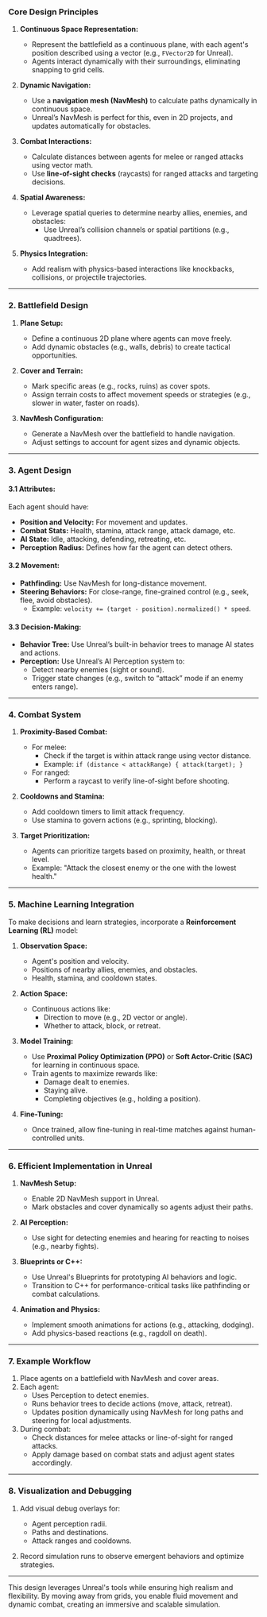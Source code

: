 ### **Core Design Principles**

1. **Continuous Space Representation:**
    
    - Represent the battlefield as a continuous plane, with each agent's position described using a vector (e.g., `FVector2D` for Unreal).
    - Agents interact dynamically with their surroundings, eliminating snapping to grid cells.
2. **Dynamic Navigation:**
    
    - Use a **navigation mesh (NavMesh)** to calculate paths dynamically in continuous space.
    - Unreal’s NavMesh is perfect for this, even in 2D projects, and updates automatically for obstacles.
3. **Combat Interactions:**
    
    - Calculate distances between agents for melee or ranged attacks using vector math.
    - Use **line-of-sight checks** (raycasts) for ranged attacks and targeting decisions.
4. **Spatial Awareness:**
    
    - Leverage spatial queries to determine nearby allies, enemies, and obstacles:
        - Use Unreal’s collision channels or spatial partitions (e.g., quadtrees).
5. **Physics Integration:**
    
    - Add realism with physics-based interactions like knockbacks, collisions, or projectile trajectories.

---

### **2. Battlefield Design**

1. **Plane Setup:**
    
    - Define a continuous 2D plane where agents can move freely.
    - Add dynamic obstacles (e.g., walls, debris) to create tactical opportunities.
2. **Cover and Terrain:**
    
    - Mark specific areas (e.g., rocks, ruins) as cover spots.
    - Assign terrain costs to affect movement speeds or strategies (e.g., slower in water, faster on roads).
3. **NavMesh Configuration:**
    
    - Generate a NavMesh over the battlefield to handle navigation.
    - Adjust settings to account for agent sizes and dynamic objects.

---

### **3. Agent Design**

#### **3.1 Attributes:**

Each agent should have:

- **Position and Velocity:** For movement and updates.
- **Combat Stats:** Health, stamina, attack range, attack damage, etc.
- **AI State:** Idle, attacking, defending, retreating, etc.
- **Perception Radius:** Defines how far the agent can detect others.

#### **3.2 Movement:**

- **Pathfinding:** Use NavMesh for long-distance movement.
- **Steering Behaviors:** For close-range, fine-grained control (e.g., seek, flee, avoid obstacles).
    - Example: `velocity += (target - position).normalized() * speed`.

#### **3.3 Decision-Making:**

- **Behavior Tree:** Use Unreal’s built-in behavior trees to manage AI states and actions.
- **Perception:** Use Unreal’s AI Perception system to:
    - Detect nearby enemies (sight or sound).
    - Trigger state changes (e.g., switch to “attack” mode if an enemy enters range).

---

### **4. Combat System**

1. **Proximity-Based Combat:**
    
    - For melee:
        - Check if the target is within attack range using vector distance.
        - Example: `if (distance < attackRange) { attack(target); }`
    - For ranged:
        - Perform a raycast to verify line-of-sight before shooting.
2. **Cooldowns and Stamina:**
    
    - Add cooldown timers to limit attack frequency.
    - Use stamina to govern actions (e.g., sprinting, blocking).
3. **Target Prioritization:**
    
    - Agents can prioritize targets based on proximity, health, or threat level.
    - Example: "Attack the closest enemy or the one with the lowest health."

---

### **5. Machine Learning Integration**

To make decisions and learn strategies, incorporate a **Reinforcement Learning (RL)** model:

1. **Observation Space:**
    
    - Agent's position and velocity.
    - Positions of nearby allies, enemies, and obstacles.
    - Health, stamina, and cooldown states.
2. **Action Space:**
    
    - Continuous actions like:
        - Direction to move (e.g., 2D vector or angle).
        - Whether to attack, block, or retreat.
3. **Model Training:**
    
    - Use **Proximal Policy Optimization (PPO)** or **Soft Actor-Critic (SAC)** for learning in continuous space.
    - Train agents to maximize rewards like:
        - Damage dealt to enemies.
        - Staying alive.
        - Completing objectives (e.g., holding a position).
4. **Fine-Tuning:**
    
    - Once trained, allow fine-tuning in real-time matches against human-controlled units.

---

### **6. Efficient Implementation in Unreal**

1. **NavMesh Setup:**
    
    - Enable 2D NavMesh support in Unreal.
    - Mark obstacles and cover dynamically so agents adjust their paths.
2. **AI Perception:**
    
    - Use sight for detecting enemies and hearing for reacting to noises (e.g., nearby fights).
3. **Blueprints or C++:**
    
    - Use Unreal's Blueprints for prototyping AI behaviors and logic.
    - Transition to C++ for performance-critical tasks like pathfinding or combat calculations.
4. **Animation and Physics:**
    
    - Implement smooth animations for actions (e.g., attacking, dodging).
    - Add physics-based reactions (e.g., ragdoll on death).

---

### **7. Example Workflow**

1. Place agents on a battlefield with NavMesh and cover areas.
2. Each agent:
    - Uses Perception to detect enemies.
    - Runs behavior trees to decide actions (move, attack, retreat).
    - Updates position dynamically using NavMesh for long paths and steering for local adjustments.
3. During combat:
    - Check distances for melee attacks or line-of-sight for ranged attacks.
    - Apply damage based on combat stats and adjust agent states accordingly.

---

### **8. Visualization and Debugging**

1. Add visual debug overlays for:
    
    - Agent perception radii.
    - Paths and destinations.
    - Attack ranges and cooldowns.
2. Record simulation runs to observe emergent behaviors and optimize strategies.
    

---

This design leverages Unreal's tools while ensuring high realism and flexibility. By moving away from grids, you enable fluid movement and dynamic combat, creating an immersive and scalable simulation.